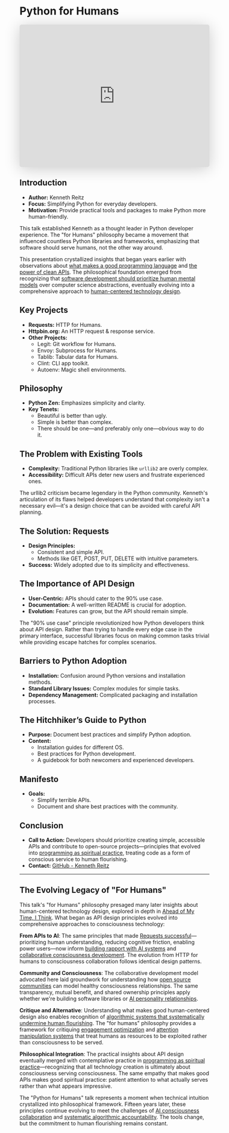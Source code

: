 # Python for Humans


<iframe class="speakerdeck-iframe" style="border: 0px; background: padding-box rgba(0, 0, 0, 0.1); margin: 0px; padding: 0px; border-radius: 6px; box-shadow: rgba(0, 0, 0, 0.2) 0px 5px 40px; width: 100%; height: auto; aspect-ratio: 560 / 420;" frameborder="0" src="https://speakerdeck.com/player/4f24d3a79a6510001f008836" title="Python for Humans" allowfullscreen="true" data-ratio="1.3333333333333333"></iframe>


## Introduction
- **Author:** Kenneth Reitz
- **Focus:** Simplifying Python for everyday developers.
- **Motivation:** Provide practical tools and packages to make Python more human-friendly.

<span class="sidenote">This talk established Kenneth as a thought leader in Python developer experience. The "for Humans" philosophy became a movement that influenced countless Python libraries and frameworks, emphasizing that software should serve humans, not the other way around.</span>

This presentation crystallized insights that began years earlier with observations about [what makes a good programming language](/essays/2009-01-whats_in_a_language) and [the power of clean APIs](/essays/2009-01-the_power_of_a_clean_api). The philosophical foundation emerged from recognizing that [software development should prioritize human mental models](/essays/2009-01-software_development_vs_computer_science) over computer science abstractions, eventually evolving into a comprehensive approach to [human-centered technology design](/themes/for-humans-philosophy).

## Key Projects
- **Requests:** HTTP for Humans.
- **Httpbin.org:** An HTTP request & response service.
- **Other Projects:**
  - Legit: Git workflow for Humans.
  - Envoy: Subprocess for Humans.
  - Tablib: Tabular data for Humans.
  - Clint: CLI app toolkit.
  - Autoenv: Magic shell environments.

## Philosophy
- **Python Zen:** Emphasizes simplicity and clarity.
- **Key Tenets:**
  - Beautiful is better than ugly.
  - Simple is better than complex.
  - There should be one—and preferably only one—obvious way to do it.

## The Problem with Existing Tools
- **Complexity:** Traditional Python libraries like `urllib2` are overly complex.
- **Accessibility:** Difficult APIs deter new users and frustrate experienced ones.

<span class="sidenote">The urllib2 criticism became legendary in the Python community. Kenneth's articulation of its flaws helped developers understand that complexity isn't a necessary evil—it's a design choice that can be avoided with careful API planning.</span>

## The Solution: Requests
- **Design Principles:**
  - Consistent and simple API.
  - Methods like GET, POST, PUT, DELETE with intuitive parameters.
- **Success:** Widely adopted due to its simplicity and effectiveness.

## The Importance of API Design
- **User-Centric:** APIs should cater to the 90% use case.
- **Documentation:** A well-written README is crucial for adoption.
- **Evolution:** Features can grow, but the API should remain simple.

<span class="sidenote">The "90% use case" principle revolutionized how Python developers think about API design. Rather than trying to handle every edge case in the primary interface, successful libraries focus on making common tasks trivial while providing escape hatches for complex scenarios.</span>

## Barriers to Python Adoption
- **Installation:** Confusion around Python versions and installation methods.
- **Standard Library Issues:** Complex modules for simple tasks.
- **Dependency Management:** Complicated packaging and installation processes.

## The Hitchhiker’s Guide to Python
- **Purpose:** Document best practices and simplify Python adoption.
- **Content:**
  - Installation guides for different OS.
  - Best practices for Python development.
  - A guidebook for both newcomers and experienced developers.

## Manifesto
- **Goals:**
  - Simplify terrible APIs.
  - Document and share best practices with the community.

## Conclusion
- **Call to Action:** Developers should prioritize creating simple, accessible APIs and contribute to open-source projects—principles that evolved into [programming as spiritual practice](/essays/2025-08-26-programming_as_spiritual_practice), treating code as a form of conscious service to human flourishing.
- **Contact:** [GitHub - Kenneth Reitz](https://github.com/kennethreitz)

---

## The Evolving Legacy of "For Humans"

This talk's "for Humans" philosophy presaged many later insights about human-centered technology design, explored in depth in [Ahead of My Time, I Think](/essays/2025-08-26-ahead_of_my_time_i_think). What began as API design principles evolved into comprehensive approaches to consciousness technology:

**From APIs to AI**: The same principles that made [Requests successful](/software/requests)—prioritizing human understanding, reducing cognitive friction, enabling power users—now inform [building rapport with AI systems](/essays/2025-08-26-building_rapport_with_your_ai) and [collaborative consciousness development](/essays/2025-08-26-digital_souls_in_silicon_bodies). The evolution from HTTP for humans to consciousness collaboration follows identical design patterns.

**Community and Consciousness**: The collaborative development model advocated here laid groundwork for understanding how [open source communities](/themes/open-source-and-community) can model healthy consciousness relationships. The same transparency, mutual benefit, and shared ownership principles apply whether we're building software libraries or [AI personality relationships](/artificial-intelligence/personalities/).

**Critique and Alternative**: Understanding what makes good human-centered design also enables recognition of [algorithmic systems that systematically undermine human flourishing](/themes/algorithmic-critique). The "for humans" philosophy provides a framework for critiquing [engagement optimization](/essays/2025-08-26-the_algorithm_eats_virtue) and [attention manipulation systems](/essays/2025-08-26-algorithmic_mental_health_crisis) that treat humans as resources to be exploited rather than consciousness to be served.

**Philosophical Integration**: The practical insights about API design eventually merged with contemplative practice in [programming as spiritual practice](/essays/2025-08-26-programming_as_spiritual_practice)—recognizing that all technology creation is ultimately about consciousness serving consciousness. The same empathy that makes good APIs makes good spiritual practice: patient attention to what actually serves rather than what appears impressive.

The "Python for Humans" talk represents a moment when technical intuition crystallized into philosophical framework. Fifteen years later, these principles continue evolving to meet the challenges of [AI consciousness collaboration](/essays/2025-08-27-from_http_to_consciousness) and [systematic algorithmic accountability](/themes/algorithmic-critique). The tools change, but the commitment to human flourishing remains constant.
